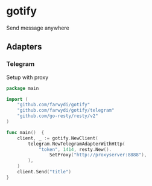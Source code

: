 # gotify
Send message anywhere

## Adapters

### Telegram
Setup with proxy
```go
package main

import (
    "github.com/farwydi/gotify"
    "github.com/farwydi/gotify/telegram"
    "github.com/go-resty/resty/v2"
)

func main()  {
    client, _ := gotify.NewClient(
        telegram.NewTelegramAdapterWithHttp(
            "token", 1414, resty.New().
                SetProxy("http://proxyserver:8888"),
        ),
    )
    client.Send("title")
}
```